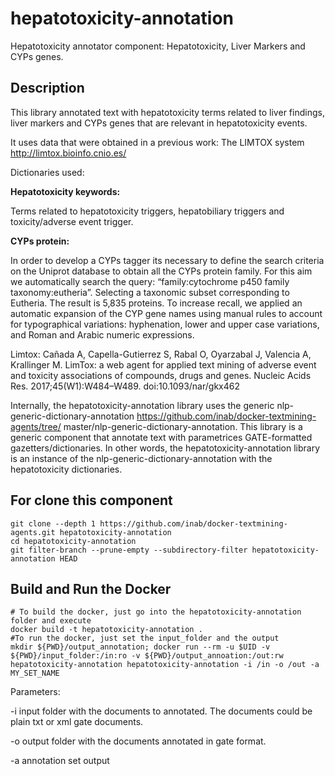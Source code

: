 # hepatotoxicity-annotation


Hepatotoxicity annotator component: Hepatotoxicity, Liver Markers and CYPs genes.   

## Description

This library annotated text with hepatotoxicity terms related to liver findings, liver markers and CYPs genes that are relevant in hepatotoxicity events.  

It uses data that were obtained in a previous work: The LIMTOX system http://limtox.bioinfo.cnio.es/

<p>Dictionaries used:</p>
<b>Hepatotoxicity keywords:</b> 
<p>Terms related to hepatotoxicity triggers, hepatobiliary triggers  and toxicity/adverse event trigger.</p> 
<b>CYPs protein:</b>
<p>In order to develop a CYPs tagger its necessary to define the search criteria on the Uniprot database to obtain all the CYPs protein family.   For this aim we automatically search the query: “family:cytochrome p450 family taxonomy:eutheria”.  Selecting a taxonomic subset corresponding to Eutheria.  The result is 5,835 proteins.
To increase recall, we applied an automatic expansion of the CYP gene names using manual rules to account for typographical variations: hyphenation, lower and upper case variations, and Roman and Arabic numeric expressions. </p>
 
Limtox:
Cañada A, Capella-Gutierrez S, Rabal O, Oyarzabal J, Valencia A, Krallinger M. LimTox: a web agent for applied text mining of adverse event and toxicity associations of compounds, drugs and genes. Nucleic Acids Res. 2017;45(W1):W484–W489. doi:10.1093/nar/gkx462


Internally, the hepatotoxicity-annotation library uses the generic nlp-generic-dictionary-annotation https://github.com/inab/docker-textmining-agents/tree/
master/nlp-generic-dictionary-annotation. This library is a generic component that annotate text with parametrices GATE-formatted gazetters/dictionaries. In other words, the hepatotoxicity-annotation library is an instance of the nlp-generic-dictionary-annotation with the hepatotoxicity dictionaries.

## For clone this component

	git clone --depth 1 https://github.com/inab/docker-textmining-agents.git hepatotoxicity-annotation
	cd hepatotoxicity-annotation
	git filter-branch --prune-empty --subdirectory-filter hepatotoxicity-annotation HEAD

## Build and Run the Docker 

	# To build the docker, just go into the hepatotoxicity-annotation folder and execute
	docker build -t hepatotoxicity-annotation .
	#To run the docker, just set the input_folder and the output
	mkdir ${PWD}/output_annotation; docker run --rm -u $UID -v ${PWD}/input_folder:/in:ro -v ${PWD}/output_annoation:/out:rw hepatotoxicity-annotation hepatotoxicity-annotation -i /in -o /out -a MY_SET_NAME	
Parameters:
<p>
-i input folder with the documents to annotated. The documents could be plain txt or xml gate documents.
</p>
<p>
-o output folder with the documents annotated in gate format.
</p>
<p>
-a annotation set output
</p>

		
		

